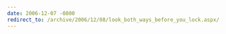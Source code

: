 ```yaml
---
date: 2006-12-07 -0800
redirect_to: /archive/2006/12/08/look_both_ways_before_you_lock.aspx/
---
```

